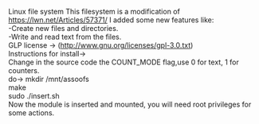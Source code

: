 Linux file system
This filesystem is a modification of https://lwn.net/Articles/57371/ I added some new features like:                                     
  -Create new files and directories.                                                                                                     
  -Write and read text from the files.                                                                                                                                                                                                                                            
GLP license -> (http://www.gnu.org/licenses/gpl-3.0.txt)                                                                                                                                                                                                                                                                                                                                                                   
Instructions for install->                                                                                                               
Change in the source code the COUNT_MODE flag,use 0 for text, 1 for counters.                                                            
do->                                                                                                                                             mkdir /mnt/assoofs                                                                                                               
        make                                                                                                                             
        sudo ./insert.sh                                                                                                                 
Now the module is inserted and mounted, you will need root privileges for some actions.                                                  



